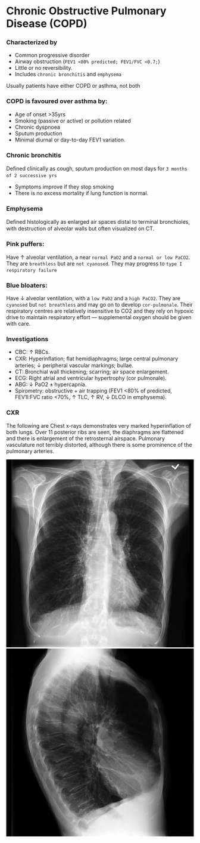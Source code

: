 # Chronic Obstructive Pulmonary Disease (COPD)

### Characterized by

- Common progressive disorder
- Airway obstruction (`FEV1 <80% predicted; FEV1/FVC <0.7;`)
- Little or no reversibility.
- Includes `chronic bronchitis` and `emphysema`

Usually patients have either COPD or asthma, not both

### COPD is favoured over asthma by:

- Age of onset >35yrs
- Smoking (passive or active) or pollution related
- Chronic dyspnoea
- Sputum production
- Minimal diurnal or day-to-day FEV1 variation.

### Chronic bronchitis

Deﬁned clinically as cough, sputum production on most days for `3 months of 2 successive yrs`

- Symptoms improve if they stop smoking
- There is no excess mortality if lung function is normal.

### Emphysema

Deﬁned histologically as enlarged air spaces distal to terminal bronchioles, with destruction of alveolar walls but often visualized on CT.

### Pink puffers:

Have ↑ alveolar ventilation, a near `normal PaO2` and a `normal or low PaCO2`. They are `breathless` but are `not cyanosed`. They may progress to `type I respiratory failure`

### Blue bloaters:

Have ↓ alveolar ventilation, with a `low PaO2` and a `high PaCO2`. They are `cyanosed` but `not breathless` and may go on to develop `cor-pulmonale`. Their respiratory centres are relatively insensitive to CO2 and they rely on hypoxic drive to maintain respiratory effort — supplemental oxygen should be given with care.

### Investigations

- CBC: ↑ RBCs.
- CXR: Hyperinﬂation; ﬂat hemidiaphragms; large central pulmonary arteries; ↓ peripheral vascular markings; bullae.
- CT: Bronchial wall thickening; scarring; air space enlargement.
- ECG: Right atrial and ventricular hypertrophy (cor pulmonale).
- ABG: ↓ PaO2 ± hypercapnia.
- Spirometry: obstructive + air trapping (FEV1 <80% of predicted, FEV1I:FVC ratio <70%, ↑ TLC, ↑ RV, ↓ DLCO in emphysema).

### CXR

The following are Chest x-rays demonstrates very marked hyperinflation of both lungs. Over 11 posterior ribs are seen, the diaphragms are flattened and there is enlargement of the retrosternal airspace. Pulmonary vasculature not terribly distorted, although there is some prominence of the pulmonary arteries.

![Oxygen Dissociation Curve](../assets/copd_cxr_fp.jpg)
![Oxygen Dissociation Curve](../assets/copd_cxr_lp.jpg)
